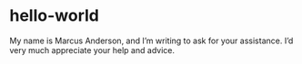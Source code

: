 # hello-world
My name is Marcus Anderson, and I’m writing to ask for your assistance. I’d very much appreciate your help and advice.
